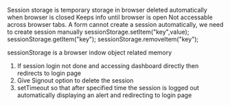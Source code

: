 Session storage is temporary storage in browser
deleted automatically when browser is closed
Keeps info until browser is open
Not accessable across browser tabs.
A form cannot create a session automatically, we need to create session manually
sessionStorage.setItem("key",value);
sessionStorage.getItem("key");
sessionStorage.removeItem("key");

sessionStorage is a browser indow object related memory

1. If session login not done and accessing dashboard directly then redirects to login page
2. Give Signout option to delete the session
3. setTimeout so that after specified time the session is logged out automatically displaying an alert and redirecting to login page